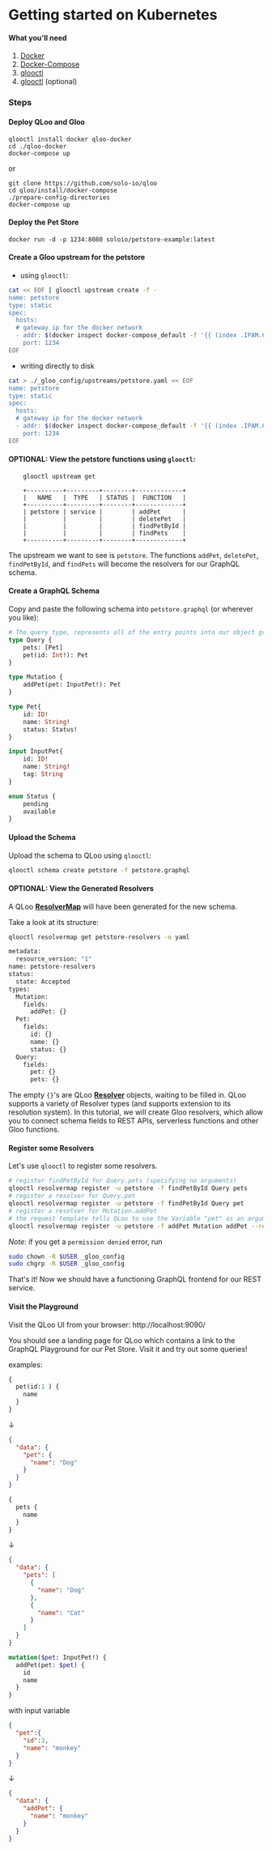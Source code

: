 # Getting started on Kubernetes

#### What you'll need

 1. [Docker](https://www.docker.com/)
 1. [Docker-Compose](https://docs.docker.com/compose/)
 1. [qlooctl](https://github.com/solo-io/qloo/releases)
 1. [glooctl](https://github.com/solo-io/glooctl/releases) (optional)



### Steps

#### Deploy QLoo and Gloo

    qlooctl install docker qloo-docker
    cd ./qloo-docker
    docker-compose up

or

    git clone https://github.com/solo-io/qloo
    cd qloo/install/docker-compose
    ./prepare-config-directories
    docker-compose up


####  Deploy the Pet Store

    docker run -d -p 1234:8080 soloio/petstore-example:latest

#### Create a Gloo upstream for the petstore

  * using `glooctl`:
  
```bash
cat << EOF | glooctl upstream create -f -
name: petstore
type: static
spec:
  hosts:
  # gateway ip for the docker network
  - addr: $(docker inspect docker-compose_default -f '{{ (index .IPAM.Config 0).Gateway }}')
    port: 1234
EOF
```




  * writing directly to disk

```bash
cat > ./_gloo_config/upstreams/petstore.yaml << EOF 
name: petstore
type: static
spec:
  hosts:
  # gateway ip for the docker network
  - addr: $(docker inspect docker-compose_default -f '{{ (index .IPAM.Config 0).Gateway }}')
    port: 1234
EOF
```


#### OPTIONAL: View the petstore functions using `glooctl`:

        glooctl upstream get
        
        +----------+---------+--------+-------------+
        |   NAME   |  TYPE   | STATUS |  FUNCTION   |
        +----------+---------+--------+-------------+
        | petstore | service |        | addPet      |
        |          |         |        | deletePet   |
        |          |         |        | findPetById |
        |          |         |        | findPets    |
        +----------+---------+--------+-------------+

The upstream we want to see is `petstore`. The functions `addPet`, `deletePet`, `findPetById`, and `findPets`
will become the resolvers for our GraphQL schema.  


#### Create a GraphQL Schema

Copy and paste the following schema into `petstore.graphql` (or wherever you like):

```graphql
# The query type, represents all of the entry points into our object graph
type Query {
    pets: [Pet]
    pet(id: Int!): Pet
}

type Mutation {
    addPet(pet: InputPet!): Pet
}

type Pet{
    id: ID!
    name: String!
    status: Status!
}

input InputPet{
    id: ID!
    name: String!
    tag: String
}

enum Status {
    pending
    available
}
```   

#### Upload the Schema

Upload the schema to QLoo using `qlooctl`:

```bash
qlooctl schema create petstore -f petstore.graphql
```


#### OPTIONAL: View the Generated Resolvers

A QLoo [**ResolverMap**](https://qloo.solo.io/v1/resolver_map/) will have been generated
for the new schema.

Take a look at its structure:

```bash
qlooctl resolvermap get petstore-resolvers -o yaml

metadata:
  resource_version: "1"
name: petstore-resolvers
status:
  state: Accepted
types:
  Mutation:
    fields:
      addPet: {}
  Pet:
    fields:
      id: {}
      name: {}
      status: {}
  Query:
    fields:
      pet: {}
      pets: {}
```

The empty `{}`'s are QLoo [**Resolver**](https://qloo.solo.io/v1/resolver_map/#qloo.api.v1.Resolver)
objects, waiting to be filled in. QLoo supports a variety of Resolver types (and supports extension to its
resolution system). In this tutorial, we will create Gloo resolvers, which allow you to connect schema fields
to REST APIs, serverless functions and other Gloo functions. 
 
#### Register some Resolvers

Let's use `qlooctl` to register some resolvers.

```bash
# register findPetById for Query.pets (specifying no arguments)
qlooctl resolvermap register -u petstore -f findPetById Query pets
# register a resolver for Query.pet
qlooctl resolvermap register -u petstore -f findPetById Query pet
# register a resolver for Mutation.addPet
# the request template tells QLoo to use the Variable "pet" as an argument 
qlooctl resolvermap register -u petstore -f addPet Mutation addPet --request-template '{{ marshal (index .Args "pet") }}'
```

*Note*: if you get a `permission denied` error, run
```bash
sudo chown -R $USER _gloo_config
sudo chgrp -R $USER _gloo_config
``` 

That's it! Now we should have a functioning GraphQL frontend for our REST service.

#### Visit the Playground

Visit the QLoo UI from your browser: http://localhost:9090/

You should see a landing page for QLoo which contains a link to the GraphQL Playground for our
Pet Store. Visit it and try out some queries!

examples:

```graphql
{
  pet(id:1 ) {
    name
  }
}
```

&darr;

```json
{
  "data": {
    "pet": {
      "name": "Dog"
    }
  }
}
```

```graphql
{
  pets {
    name
  }
}
```

&darr;

```json
{
  "data": {
    "pets": [
      {
        "name": "Dog"
      },
      {
        "name": "Cat"
      }
    ]
  }
}
```
```graphql
mutation($pet: InputPet!) {
  addPet(pet: $pet) {
    id
    name
  }
}
```
with input variable
````json
{
  "pet":{
    "id":3,
    "name": "monkey"
  }
}
````

&darr;

```json
{
  "data": {
    "addPet": {
      "name": "monkey"
    }
  }
}
```
